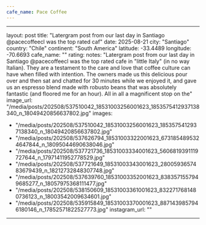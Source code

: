```yaml
---
cafe_name: Pace Coffee
---
```

---
layout: post
title: "Latergram post from our last day in Santiago @pacecoffeecl was the top rated caf"
date: 2025-08-21
city: "Santiago"
country: "Chile"
continent: "South America"
latitude: -33.4489
longitude: -70.6693
cafe_name: ""
rating: 
notes: "Latergram post from our last day in Santiago @pacecoffeecl was the top rated cafe in \"little Italy\" (in no way Italian). They are a testament to the care and love that coffee culture can have when filled with intention. The owners made us this delicious pour over and then sat and chatted for 30 minutes while we enjoyed it, and gave us an espresso blend made with robusto beans that was absolutely fantastic (and floored me for an hour). All in all a magnificent stop on the"
image_url: "/media/posts/202508/537510042_18531003256001623_1853575412937138340_n_18049420856637802.jpg"
images:
  - "/media/posts/202508/537510042_18531003256001623_1853575412937138340_n_18049420856637802.jpg"
  - "/media/posts/202508/537626794_18531003322001623_6731854895324647844_n_18095044690638046.jpg"
  - "/media/posts/202508/537721736_18531003334001623_5606819391119727644_n_17971411952778529.jpg"
  - "/media/posts/202508/537721649_18531003343001623_2800593657483679439_n_18212732848307748.jpg"
  - "/media/posts/202508/537639760_18531003352001623_8383571557949685277_n_18057975368111477.jpg"
  - "/media/posts/202508/538150609_18531003361001623_8322717681480736123_n_18003542009634601.jpg"
  - "/media/posts/202508/535915849_18531003370001623_8871439857946180146_n_17852571822527773.jpg"
instagram_url: ""
---